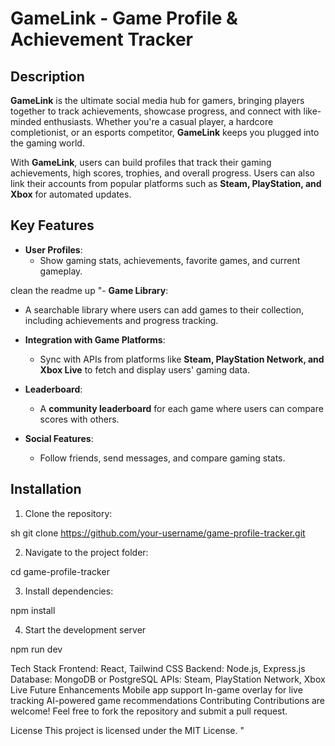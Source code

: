 # GameLink - Game Profile & Achievement Tracker  

## Description  
**GameLink** is the ultimate social media hub for gamers, bringing players together to track achievements, showcase progress, and connect with like-minded enthusiasts. Whether you're a casual player, a hardcore completionist, or an esports competitor, **GameLink** keeps you plugged into the gaming world.  

With **GameLink**, users can build profiles that track their gaming achievements, high scores, trophies, and overall progress. Users can also link their accounts from popular platforms such as **Steam, PlayStation, and Xbox** for automated updates.  

## Key Features  

- **User Profiles**:  
  - Show gaming stats, achievements, favorite games, and current gameplay.  

clean the readme up "- **Game Library**:   
  - A searchable library where users can add games to their collection, including achievements and progress tracking.  

- **Integration with Game Platforms**:  
  - Sync with APIs from platforms like **Steam, PlayStation Network, and Xbox Live** to fetch and display users' gaming data.  

- **Leaderboard**:  
  - A **community leaderboard** for each game where users can compare scores with others.  

- **Social Features**:  
  - Follow friends, send messages, and compare gaming stats.  

## Installation  

1. Clone the repository:  
   
sh
   git clone https://github.com/your-username/game-profile-tracker.git

2. Navigate to the project folder:

  cd game-profile-tracker

3. Install dependencies:
  
 npm install

4. Start the development server

  npm run dev

Tech Stack
Frontend: React, Tailwind CSS
Backend: Node.js, Express.js
Database: MongoDB or PostgreSQL
APIs: Steam, PlayStation Network, Xbox Live
Future Enhancements
Mobile app support
In-game overlay for live tracking
AI-powered game recommendations
Contributing
Contributions are welcome! Feel free to fork the repository and submit a pull request.

License
This project is licensed under the MIT License. "
